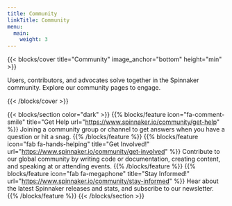 ```yaml
---
title: Community
linkTitle: Community
menu:
  main:
    weight: 3
---
```


{{< blocks/cover title="Community" image_anchor="bottom" height="min" >}}

<p class="lead mt-5">Users, contributors, and advocates solve together in the Spinnaker community. Explore our community pages to engage.
</p>
{{< /blocks/cover >}}

{{< blocks/section color="dark" >}}
{{% blocks/feature icon="fa-comment-smile" title="Get Help url="https://www.spinnaker.io/community/get-help" %}}
Joining a community group or channel to get answers when you have a question or hit a snag.
{{% /blocks/feature %}}
{{% blocks/feature icon="fab fa-hands-helping" title="Get Involved!" url="https://www.spinnaker.io/community/get-involved" %}}
Contribute to our global community by writing code or documentation, creating content, and speaking at or attending events.
{{% /blocks/feature %}}
{{% blocks/feature icon="fab fa-megaphone" title="Stay Informed!" url="https://www.spinnaker.io/community/stay-informed" %}}
Hear about the latest Spinnaker releases and stats, and subscribe to our newsletter.
{{% /blocks/feature %}}
{{< /blocks/section >}}
